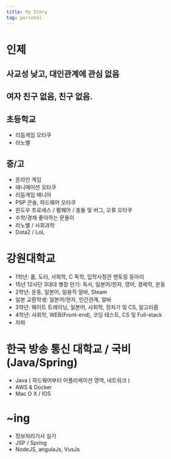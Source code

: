 ```yaml
---  
title: My Story  
tag: personal  
---  
```


# 인제  
## 사교성 낮고, 대인관계에 관심 없음  
## 여자 친구 없음, 친구 없음.

## 초등학교  

* 리듬게임 오타쿠  
* 라노벨   

## 중/고  

* 온라인 게임  
* 애니매이션 오타쿠  
* 리듬게임 매니아   
* PSP 콘솔, 하드웨어 오타쿠  
* 윈도우 프로세스 / 펌웨어 / 충돌 및 버그, 오류 오타쿠  
* 수학/경제 좋아하는 문돌이  
* 라노벨 / 사회과학 
* Dota2 / LoL  
 
# 강원대학교  

* 1학년: 롤, 도타, 사회학, C 독학, 입학사정관 멘토링 동아리    
* 15년 12사단 3대대 병장 만기: 독서, 일본어/한자, 영어, 경제학, 운동  
* 2학년: 운동, 일본어, 일용직 알바, Steam   
* 일본 교환학생: 일본어/한자, 인간관계, 알바
* 3학년: 웨이트 트레이닝, 일본어, 사회학, 정처기 및 CS, 알고리즘  
* 4학년: 사회학, WEB(Front-end), 코딩 테스트, CS 및 Full-stack  
* 자퇴  

# 한국 방송 통신 대학교 / 국비(Java/Spring)  
* Java ( 하드웨어부터 어플리케이션 영역, 네트워크 )  
* AWS & Docker  
* Mac O X / IOS  

# ~ing  
* 정보처리기사 실기  
* JSP / Spring  
* NodeJS, angulaJs, VusJs  
